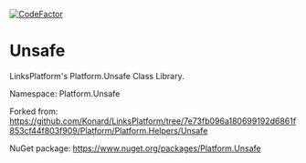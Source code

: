 [![CodeFactor](https://www.codefactor.io/repository/github/linksplatform/unsafe/badge)](https://www.codefactor.io/repository/github/linksplatform/unsafe)

# Unsafe

LinksPlatform's Platform.Unsafe Class Library.

Namespace: Platform.Unsafe

Forked from: https://github.com/Konard/LinksPlatform/tree/7e73fb096a180699192d6861f853cf44f803f909/Platform/Platform.Helpers/Unsafe

NuGet package: https://www.nuget.org/packages/Platform.Unsafe
